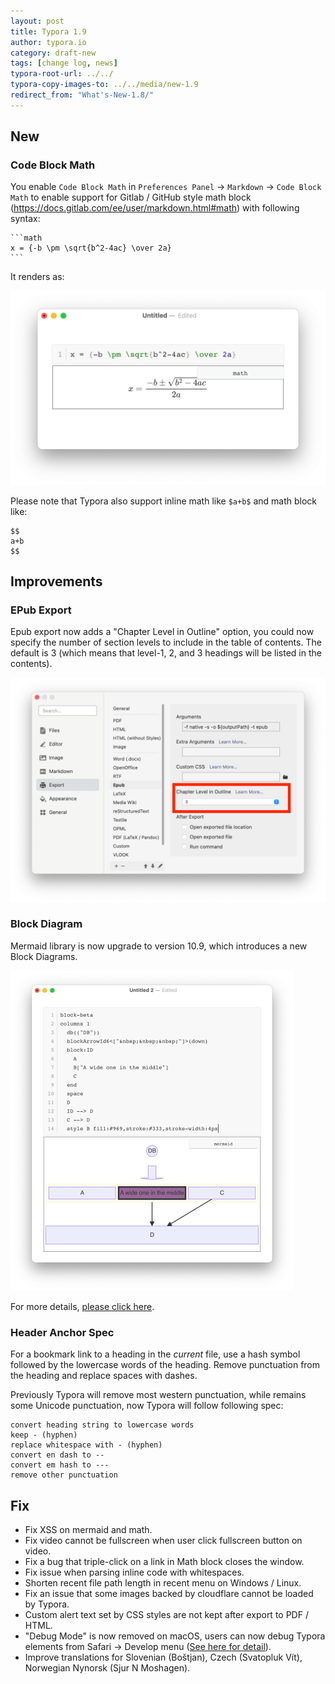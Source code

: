 ```yaml
---
layout: post
title: Typora 1.9
author: typora.io
category: draft-new
tags: [change log, news]
typora-root-url: ../../
typora-copy-images-to: ../../media/new-1.9
redirect_from: "What's-New-1.8/"
---
```


## New

### Code Block Math

You enable `Code Block Math` in `Preferences Panel` → `Markdown` → `Code Block Math` to enable support for Gitlab / GitHub style math block (<https://docs.gitlab.com/ee/user/markdown.html#math>) with following syntax:

~~~gfm
```math
x = {-b \pm \sqrt{b^2-4ac} \over 2a}
```
~~~

It renders as:

<img src="/media/new-1.9/Screenshot 2024-05-19 at 15.42.47.png" alt="Screenshot 2024-05-19 at 15.42.47" style="zoom:50%;" />

Please note that Typora also support inline math like `$a+b$` and math block like:

~~~gfm
$$
a+b
$$
~~~

## Improvements

### EPub Export

Epub export now adds a "Chapter Level in Outline" option, you could now specify the number of section levels to include in the table of contents. The default is 3 (which means that level-1, 2, and 3 headings will be listed in the contents).

<img src="/media/new-1.9/Screenshot 2024-05-19 at 15.53.46.png" alt="Screenshot 2024-05-19 at 15.53.46" style="zoom:50%;" />

### Block Diagram

Mermaid library is now upgrade to version 10.9, which introduces a new Block Diagrams.

<img src="/media/new-1.9/Screenshot 2024-05-19 at 15.56.27.png" alt="Screenshot 2024-05-19 at 15.56.27" style="zoom:50%;" />

For more details, [please click here](https://mermaid.js.org/syntax/block.html).

### Header Anchor Spec

For a bookmark link to a heading in the *current* file, use a hash symbol followed by the lowercase words of the heading. Remove punctuation from the heading and replace spaces with dashes. 

Previously Typora will remove most western punctuation, while remains some Unicode punctuation, now Typora will follow following spec:

```
convert heading string to lowercase words
keep - (hyphen)
replace whitespace with - (hyphen)
convert en dash to -- 
convert em hash to ---
remove other punctuation 
```

## Fix

- Fix XSS on mermaid and math.
- Fix video cannot be fullscreen when user click fullscreen button on video.
- Fix a bug that triple-click on a link in Math block closes the window.
- Fix issue when parsing inline code with whitespaces.
- Shorten recent file path length in recent menu on Windows / Linux.
- Fix an issue that some images backed by cloudflare cannot be loaded by Typora.
- Custom alert text set by CSS styles are not kept after export to PDF / HTML.
- "Debug Mode" is now removed on macOS, users can now debug Typora elements from Safari → Develop menu ([See here for detail](/Debug-Themes/)).
- Improve translations for Slovenian (Boštjan), Czech (Svatopluk Vít), Norwegian Nynorsk (Sjur N Moshagen).
